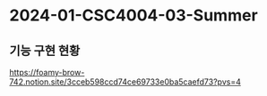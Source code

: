 # 2024-01-CSC4004-03-Summer

## 기능 구현 현황
https://foamy-brow-742.notion.site/3cceb598ccd74ce69733e0ba5caefd73?pvs=4
